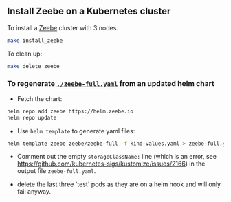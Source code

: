 ## Install Zeebe on a Kubernetes cluster

To install a [Zeebe](https://docs.zeebe.io/index.html) cluster with 3 nodes.

```bash
make install_zeebe
```

To clean up:

```bash
make delete_zeebe
```

### To regenerate [`./zeebe-full.yaml`](./zeebe-full.yaml) from an updated helm chart

- Fetch the chart:

```bash
helm repo add zeebe https://helm.zeebe.io
helm repo update
```

- Use `helm template` to generate yaml files:

```bash
helm template zeebe zeebe/zeebe-full -f kind-values.yaml > zeebe-full.yaml
```

- Comment out the empty `storageClassName:` line (which is an error, see https://github.com/kubernetes-sigs/kustomize/issues/2166) in the output file `zeebe-full.yaml`.

- delete the last three 'test' pods as they are on a helm hook and will only fail anyway.
